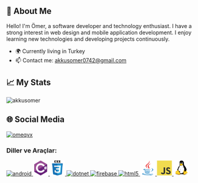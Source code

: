 ## 🌟 About Me

Hello! I'm Ömer, a software developer and technology enthusiast. I have a strong interest in web design and mobile application development. I enjoy learning new technologies and developing projects continuously.

- 🌍 Currently living in Turkey
- 📫 Contact me: akkusomer0742@gmail.com


## 📈 My Stats

<p align="left"> <img src="https://komarev.com/ghpvc/?username=akkusomer&label=Profile%20views&color=0e75b6&style=flat" alt="akkusomer" /> </p>


## 🌐 Social Media

<a href = "https://instagram.com/omeqvx" target = "blank"><img align = "center" src = "https://raw.githubusercontent.com/rahuldkjain/github-profile-readme-generator /master/src/images/icons/Social/instagram.svg" alt = "omeqvx" height = "30" width = "40" /></a>
<h3 align = "left"> Diller ve Araçlar:</h3>
<p align = "left"> <a href = "https://developer.android.com" target = "_blank" rel = "noreferrer"> <img src = "https://raw.githubusercontent.com/devicons /devicon/master/icons/android/android-original-wordmark.svg" alt = "android" width = "40" height = "40"/> </a> <a href = "https://www.w3schools .com/cs/" target = "_blank" rel = "noreferrer"> <img src = "https://raw.githubusercontent.com/devicons/devicon/master/icons/csharp/csharp-original.svg" alt= "csharp" width = "40" height = "40"/> </a> <a href = "https://www.w3schools.com/css/" target = "_blank" rel = "noreferrer"> <img src = "https://raw.githubusercontent.com/devicons/devicon/master/icons/css3/css3-original-wordmark.svg" alt = "css3" width = "40" height = "40"/> </ a> <a href = "https://dotnet.microsoft.com/" target = "_blank" rel = "noreferrer"> <img src = "https://raw.githubusercontent.com/devicons/devicon/master/ simgeler/dot-net/dot-net-original-wordmark.svg" alt = "dotnet" width = "40" height = "40"/> </a> <a href = "https://firebase.google. com/" target = "_blank" rel = "noreferrer"> <img src = "https://www.vectorlogo.zone/logos/firebase/firebase-icon.svg" alt = "firebase" width = "40" yükseklik ="40"/> </a> <a href = "https://www.w3.org/html/" target = "_blank" rel = "noreferrer"> <img src = "[https://raw. githubusercontent.com/devicons/devicon/master/icons/html5/html5-original-wordmark.svg](https://www.w3.org/html/logo/downloads/HTML5_Badge_512.png)" alt = "html5" width = "40" height = "40"/> </a> <a href = "https: //www.java.com" target = "_blank" rel = "noreferrer"> <img src = "https://raw.githubusercontent.com/devicons/devicon/master/icons/java/java-original.svg" alt = "java" width = "40" height = "40"/> </a> <a href = "https://developer.mozilla.org/en-US/docs/Web/JavaScript" target = "_blank " rel = "noreferrer"> <img src = "https://raw.githubusercontent.com/devicons/devicon/master/icons/javascript/javascript-original.svg" alt = "javascript" width = "40" yükseklik = "40"/> </a> <a href = "https://www.linux.org/" target = "_blank" rel = "noreferrer"> <img src = "https://raw.githubusercontent.com/devicons/devicon/master/icons/linux/linux-original.svg" alt = "linux" width = "40" height = "40"/> </a> <a href = "https://www. python.org" target = "_blank" rel = "noreferrer">
